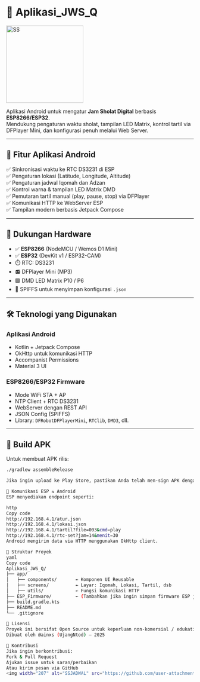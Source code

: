 # 🕌 Aplikasi_JWS_Q

<img width="207" alt="SS" src="https://github.com/user-attachments/assets/927229dc-16dd-4a8b-b760-03973f81df40" />


Aplikasi Android untuk mengatur **Jam Sholat Digital** berbasis **ESP8266/ESP32**.  
Mendukung pengaturan waktu sholat, tampilan LED Matrix, kontrol tartil via DFPlayer Mini, dan konfigurasi penuh melalui Web Server.

---

## 📱 Fitur Aplikasi Android

✅ Sinkronisasi waktu ke RTC DS3231 di ESP  
✅ Pengaturan lokasi (Latitude, Longitude, Altitude)  
✅ Pengaturan jadwal Iqomah dan Adzan  
✅ Kontrol warna & tampilan LED Matrix DMD  
✅ Pemutaran tartil manual (play, pause, stop) via DFPlayer  
✅ Komunikasi HTTP ke WebServer ESP  
✅ Tampilan modern berbasis Jetpack Compose

---

## 🔌 Dukungan Hardware

- ✅ **ESP8266** (NodeMCU / Wemos D1 Mini)
- ✅ **ESP32** (DevKit v1 / ESP32-CAM)
- ⏱️ RTC: DS3231
- 📻 DFPlayer Mini (MP3)
- 🟩 DMD LED Matrix P10 / P6
- 📁 SPIFFS untuk menyimpan konfigurasi `.json`

---

## 🛠️ Teknologi yang Digunakan

### Aplikasi Android
- Kotlin + Jetpack Compose
- OkHttp untuk komunikasi HTTP
- Accompanist Permissions
- Material 3 UI

### ESP8266/ESP32 Firmware
- Mode WiFi STA + AP
- NTP Client + RTC DS3231
- WebServer dengan REST API
- JSON Config (SPIFFS)
- Library: `DFRobotDFPlayerMini`, `RTClib`, `DMD3`, dll.

---

## 🚀 Build APK

Untuk membuat APK rilis:

```bash
./gradlew assembleRelease

Jika ingin upload ke Play Store, pastikan Anda telah men-sign APK dengan release-key.jks.

🔗 Komunikasi ESP ⇆ Android
ESP menyediakan endpoint seperti:

http
Copy code
http://192.168.4.1/atur.json
http://192.168.4.1/lokasi.json
http://192.168.4.1/tartil?file=003&cmd=play
http://192.168.4.1/rtc-set?jam=14&menit=30
Android mengirim data via HTTP menggunakan OkHttp client.

📂 Struktur Proyek
yaml
Copy code
Aplikasi_JWS_Q/
├── app/
│   ├── components/       ← Komponen UI Reusable
│   ├── screens/          ← Layar: Iqomah, Lokasi, Tartil, dsb
│   ├── utils/            ← Fungsi komunikasi HTTP
├── ESP_Firmware/         ← (Tambahkan jika ingin simpan firmware ESP juga)
├── build.gradle.kts
├── README.md
└── .gitignore

📝 Lisensi
Proyek ini bersifat Open Source untuk keperluan non-komersial / edukatif.
Dibuat oleh @ainxs (UjangNtod) — 2025

🤝 Kontribusi
Jika ingin berkontribusi:
Fork & Pull Request
Ajukan issue untuk saran/perbaikan
Atau kirim pesan via GitHub
<img width="207" alt="SSJADWAL" src="https://github.com/user-attachments/assets/44e7f30e-d9b9-4d59-ae0b-0a7f64976f8f" />
